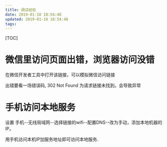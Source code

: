 ```yaml
---
title: 调试经验
date: 2019-01-18 18:54:48
updated: 2019-01-18 18:54:48
tags:
---
```


[TOC]
# 微信里访问页面出错，浏览器访问没错

在微信开发者工具中打开该链接，可以模拟微信访问链接

出错要看一场错误码, 302 Not Found 为请求链接未找到。会导致异常


# 手机访问本地服务
设置 手机--无线局域网--选择链接的wifi--配置DNS--改为手动，添加本地机器的IP。

用手机访问本机IP加服务地址即可访问本地服务.


